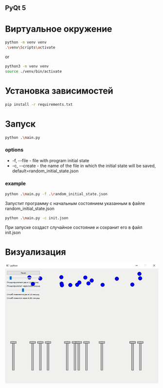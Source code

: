 ## PyQt 5
# 

# Виртуальное окружение
```bash
python -m venv venv
.\venv\Scripts\activate
```
or
```bash
python3 -m venv venv
source ./venv/bin/activate
```

# Установка зависимостей
```bash
pip install -r requirements.txt
```

# Запуск
```bash
python .\main.py 
```
### options
- -f, --file - file with program initial state
- -c, --create - the name of the file in which the initial state will be saved, default=random_initial_state.json

### example
```bash
python .\main.py -f .\random_initial_state.json 
```
Запустит программу с начальным состоянием указанным в файле random_initial_state.json 

```bash
python .\main.py -с init.json
```
При запуске создаст случайное состояние и сохранит его в файл init.json

# Визуализация 

<img src="visualization/birds&columns2.gif" alt="birds">
